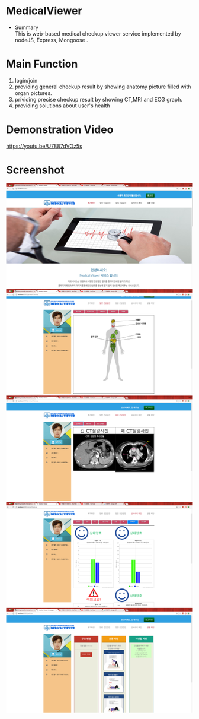 # MedicalViewer   
* Summary   
This is web-based medical checkup viewer service implemented by nodeJS, Express, Mongoose .   
# Main Function   
1. login/join   
2. providing general checkup result by showing anatomy picture filled with organ pictures.   
3. prividing precise checkup result by showing CT,MRI and ECG graph.   
4. providing solutions about user's health    
# Demonstration Video   
https://youtu.be/U7887dVOz5s   
# Screenshot   
![p1](p1.png)
![p2](p2.png)
![p3](p3.png)
![p4](p4.png)
![p5](p5.png)
